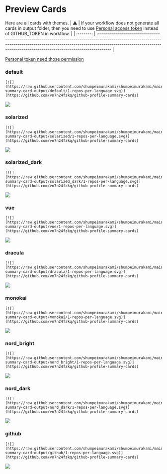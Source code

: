 
# Preview Cards

Here are all cards with themes.
| :warning: | If your workflow does not generate all cards in output folder, then you need to use [Personal access token](https://docs.github.com/en/actions/configuring-and-managing-workflows/creating-and-storing-encrypted-secrets) instead of GITHUB_TOKEN in workflow. |
| :-------: | :------------------------------------------------------------------------------------------------------------------------------------------------------------------------------------------------------------------------------------------------ |

[Personal token need those permission](https://github.com/vn7n24fzkq/github-profile-summary-cards/wiki/Personal-access-token-permissions)


### default


```
[![](https://raw.githubusercontent.com/shumpeimurakami/shumpeimurakami/main/profile-summary-card-output/default/1-repos-per-language.svg)](https://github.com/vn7n24fzkq/github-profile-summary-cards)
```
![](https://raw.githubusercontent.com/shumpeimurakami/shumpeimurakami/main/profile-summary-card-output/default/1-repos-per-language.svg)


### solarized


```
[![](https://raw.githubusercontent.com/shumpeimurakami/shumpeimurakami/main/profile-summary-card-output/solarized/1-repos-per-language.svg)](https://github.com/vn7n24fzkq/github-profile-summary-cards)
```
![](https://raw.githubusercontent.com/shumpeimurakami/shumpeimurakami/main/profile-summary-card-output/solarized/1-repos-per-language.svg)


### solarized_dark


```
[![](https://raw.githubusercontent.com/shumpeimurakami/shumpeimurakami/main/profile-summary-card-output/solarized_dark/1-repos-per-language.svg)](https://github.com/vn7n24fzkq/github-profile-summary-cards)
```
![](https://raw.githubusercontent.com/shumpeimurakami/shumpeimurakami/main/profile-summary-card-output/solarized_dark/1-repos-per-language.svg)


### vue


```
[![](https://raw.githubusercontent.com/shumpeimurakami/shumpeimurakami/main/profile-summary-card-output/vue/1-repos-per-language.svg)](https://github.com/vn7n24fzkq/github-profile-summary-cards)
```
![](https://raw.githubusercontent.com/shumpeimurakami/shumpeimurakami/main/profile-summary-card-output/vue/1-repos-per-language.svg)


### dracula


```
[![](https://raw.githubusercontent.com/shumpeimurakami/shumpeimurakami/main/profile-summary-card-output/dracula/1-repos-per-language.svg)](https://github.com/vn7n24fzkq/github-profile-summary-cards)
```
![](https://raw.githubusercontent.com/shumpeimurakami/shumpeimurakami/main/profile-summary-card-output/dracula/1-repos-per-language.svg)


### monokai


```
[![](https://raw.githubusercontent.com/shumpeimurakami/shumpeimurakami/main/profile-summary-card-output/monokai/1-repos-per-language.svg)](https://github.com/vn7n24fzkq/github-profile-summary-cards)
```
![](https://raw.githubusercontent.com/shumpeimurakami/shumpeimurakami/main/profile-summary-card-output/monokai/1-repos-per-language.svg)


### nord_bright


```
[![](https://raw.githubusercontent.com/shumpeimurakami/shumpeimurakami/main/profile-summary-card-output/nord_bright/1-repos-per-language.svg)](https://github.com/vn7n24fzkq/github-profile-summary-cards)
```
![](https://raw.githubusercontent.com/shumpeimurakami/shumpeimurakami/main/profile-summary-card-output/nord_bright/1-repos-per-language.svg)


### nord_dark


```
[![](https://raw.githubusercontent.com/shumpeimurakami/shumpeimurakami/main/profile-summary-card-output/nord_dark/1-repos-per-language.svg)](https://github.com/vn7n24fzkq/github-profile-summary-cards)
```
![](https://raw.githubusercontent.com/shumpeimurakami/shumpeimurakami/main/profile-summary-card-output/nord_dark/1-repos-per-language.svg)


### github


```
[![](https://raw.githubusercontent.com/shumpeimurakami/shumpeimurakami/main/profile-summary-card-output/github/1-repos-per-language.svg)](https://github.com/vn7n24fzkq/github-profile-summary-cards)
```
![](https://raw.githubusercontent.com/shumpeimurakami/shumpeimurakami/main/profile-summary-card-output/github/1-repos-per-language.svg)

